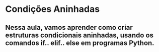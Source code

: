 # Condições Aninhadas

## Nessa aula, vamos aprender como criar estruturas condicionais aninhadas, usando os comandos if.. elif.. else em programas Python.